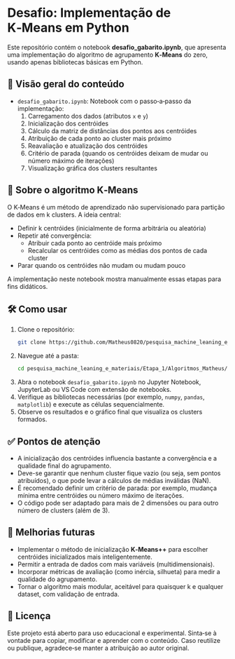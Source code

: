 # Desafio: Implementação de K‑Means em Python
Este repositório contém o notebook **desafio_gabarito.ipynb**, que apresenta uma implementação do algoritmo de agrupamento **K‑Means** do zero, usando apenas bibliotecas básicas em Python.

## 📁 Visão geral do conteúdo
- `desafio_gabarito.ipynb`: Notebook com o passo‑a‑passo da implementação:
  1. Carregamento dos dados (atributos `x` e `y`)
  2. Inicialização dos centróides
  3. Cálculo da matriz de distâncias dos pontos aos centróides
  4. Atribuição de cada ponto ao cluster mais próximo
  5. Reavaliação e atualização dos centróides
  6. Critério de parada (quando os centróides deixam de mudar ou número máximo de iterações)
  7. Visualização gráfica dos clusters resultantes

## 🧮 Sobre o algoritmo K‑Means
O K‑Means é um método de aprendizado não supervisionado para partição de dados em k clusters. A ideia central:
- Definir k centróides (inicialmente de forma arbitrária ou aleatória)
- Repetir até convergência:
  - Atribuir cada ponto ao centróide mais próximo
  - Recalcular os centróides como as médias dos pontos de cada cluster
- Parar quando os centróides não mudam ou mudam pouco

A implementação neste notebook mostra manualmente essas etapas para fins didáticos.

## 🛠 Como usar
1. Clone o repositório:
   ```bash
   git clone https://github.com/Matheus0820/pesquisa_machine_leaning_e_materiais.git
   ```
2. Navegue até a pasta:
   ```bash
   cd pesquisa_machine_leaning_e_materiais/Etapa_1/Algoritmos_Matheus/
   ```
3. Abra o notebook `desafio_gabarito.ipynb` no Jupyter Notebook, JupyterLab ou VS Code com extensão de notebooks.
4. Verifique as bibliotecas necessárias (por exemplo, `numpy`, `pandas`, `matplotlib`) e execute as células sequencialmente.
5. Observe os resultados e o gráfico final que visualiza os clusters formados.

## ✅ Pontos de atenção
- A inicialização dos centróides influencia bastante a convergência e a qualidade final do agrupamento.
- Deve-se garantir que nenhum cluster fique vazio (ou seja, sem pontos atribuídos), o que pode levar a cálculos de médias inválidas (NaN).
- É recomendado definir um critério de parada: por exemplo, mudança mínima entre centróides ou número máximo de iterações.
- O código pode ser adaptado para mais de 2 dimensões ou para outro número de clusters (além de 3).

## 🧭 Melhorias futuras
- Implementar o método de inicialização **K‑Means++** para escolher centróides inicializados mais inteligentemente.
- Permitir a entrada de dados com mais variáveis (multidimensionais).
- Incorporar métricas de avaliação (como inércia, silhueta) para medir a qualidade do agrupamento.
- Tornar o algoritmo mais modular, aceitável para quaisquer k e qualquer dataset, com validação de entrada.

## 📝 Licença
Este projeto está aberto para uso educacional e experimental. Sinta‑se à vontade para copiar, modificar e aprender com o conteúdo. Caso reutilize ou publique, agradece‑se manter a atribuição ao autor original.

